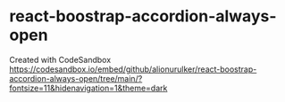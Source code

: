 # react-boostrap-accordion-always-open
Created with CodeSandbox
https://codesandbox.io/embed/github/alionurulker/react-boostrap-accordion-always-open/tree/main/?fontsize=11&hidenavigation=1&theme=dark
